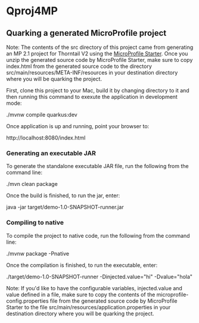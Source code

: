 # Qproj4MP

## Quarking a generated MicroProfile project

Note: The contents of the src directory of this project came from generating an MP 2.1 project for Thorntail V2 using the [MicroProfile Starter](https://start.microprofile.io). Once you unzip the generated source code by MicroProfile Starter, make sure to copy index.html from the generated source code to the directory src/main/resources/META-INF/resources in your destination directory where you will be quarking the project.

First, clone this project to your Mac, build it by changing directory to it and then running this command to exexute the application in development mode:

./mvnw compile quarkus:dev

Once application is up and running, point your browser to:

http://localhost:8080/index.html

### Generating an executable JAR

To generate the standalone executable JAR file, run the following from the command line:

./mvn clean package

Once the build is finished, to run the jar, enter:

java -jar target/demo-1.0-SNAPSHOT-runner.jar

### Compiling to native

To compile the project to native code, run the following from the command line:

./mvnw package -Pnative

Once the compilation is finished, to run the executable, enter:

./target/demo-1.0-SNAPSHOT-runner -Dinjected.value="hi" -Dvalue="hola"

Note: If you'd like to have the configurable variables, injected.value and value defined in a file, make sure to copy the contents of the microprofile-config.properties file from the generated source code by MicroProfile Starter to the file src/main/resources/application.properties in your destination directory where you will be quarking the project.
